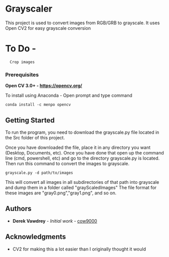 # Grayscaler

This project is used to convert images from RGB/GRB to grayscale. It uses Open CV2 for easy grayscale conversion

# To Do - 
```
  Crop images
```

### Prerequisites


**Open CV 3.0+ - https://opencv.org/**

To install using Anaconda - 
Open prompt and type command
```
conda install -c menpo opencv
```

## Getting Started

To run the program, you need to download the grayscale.py file located in the Src folder of this project. 

Once you have downloaded the file, place it in any directory you want (Desktop, Documents, etc). Once you have done that
open up the command line (cmd, powershell, etc) and go to the directory grayscale.py is located. Then run this command to convert the images to grayscale.

```
grayscale.py -d path/to/images
```
This will convert all images in all subdirectories of that path into grayscale and dump them in a folder called "grayScaledImages"
The file format for these images are "gray0.png","gray1.png", and so on.

## Authors

* **Derek Vawdrey** - *Initial work* - [cow9000](https://github.com/cow9000)

## Acknowledgments

* CV2 for making this a lot easier than I originally thought it would


